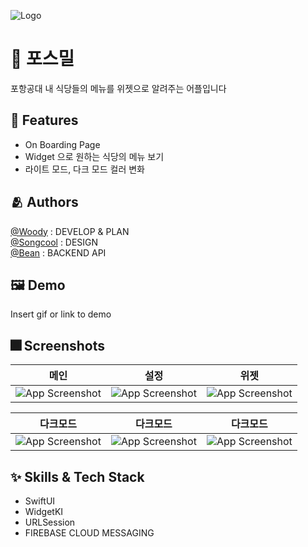
![Logo](https://user-images.githubusercontent.com/85481204/167056311-94b53ae3-230f-42b9-ae7a-78758b26ea09.png)



# :iphone: 포스밀 

포항공대 내 식당들의 메뉴를 위젯으로 알려주는 어플입니다


## :pushpin: Features

- On Boarding Page 
- Widget 으로 원하는 식당의 메뉴 보기
- 라이트 모드, 다크 모드 컬러 변화

## :people_hugging: Authors

[@Woody](https://github.com/insub4067) : DEVELOP & PLAN  
[@Songcool](https://github.com/song-cool) : DESIGN  
[@Bean](https://github.com/Park-Wonbin) : BACKEND API  


## :framed_picture: Demo

Insert gif or link to demo


## :fireworks: Screenshots

|메인|설정|위젯
|---|---|---|
|![App Screenshot](https://velog.velcdn.com/images/kim4067/post/41edeb1a-def5-487b-a0f8-c685024a1a93/image.jpeg)|![App Screenshot](https://velog.velcdn.com/images/kim4067/post/32dfb8c6-2f3e-4696-97ac-2cbd1fe6910f/image.jpeg)|![App Screenshot](https://velog.velcdn.com/images/kim4067/post/863c18ef-0954-431c-a812-c0623cb56f59/image.jpeg)|

|다크모드|다크모드|다크모드
|---|---|---|
|![App Screenshot](https://user-images.githubusercontent.com/85481204/167279363-be252e35-1bf8-495d-a43e-f4d9c0c391a7.png)|![App Screenshot](https://user-images.githubusercontent.com/85481204/167279358-0fe5c914-69b4-4ae1-a695-d354683aea4d.png)|![App Screenshot](https://user-images.githubusercontent.com/85481204/167279367-aa924eb4-d5e0-47e5-80c9-40872bf481f2.png)|


## :sparkles: Skills & Tech Stack
- SwiftUI
- WidgetKI
- URLSession
- FIREBASE CLOUD MESSAGING
